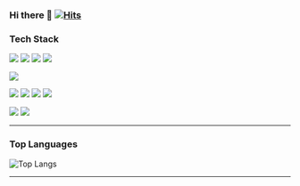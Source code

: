<!--
![header](https://capsule-render.vercel.app/api?type=wave&color=FFFFFF&height=150&section=header&text=Welcome%20to-nl-Byul%20Yoon's%20Github&fontSize=50&fontcolor=3CB371)
-->
### Hi there 👋 [![Hits](https://hits.seeyoufarm.com/api/count/incr/badge.svg?url=https%3A%2F%2Fgithub.com%2FYOON331&count_bg=%2379C83D&title_bg=%23555555&icon=&icon_color=%23E7E7E7&title=hits&edge_flat=false)](https://hits.seeyoufarm.com)


<!--
**YOON331/YOON331** is a ✨ _special_ ✨ repository because its `README.md` (this file) appears on your GitHub profile.

Here are some ideas to get you started:

- 🔭 I’m currently working on ...
- 🌱 I’m currently learning ...
- 👯 I’m looking to collaborate on ...
- 🤔 I’m looking for help with ...
- 💬 Ask me about ...
- 📫 How to reach me: ...
- 😄 Pronouns: ...
- ⚡ Fun fact: ...
-->

### Tech Stack
<img src="https://img.shields.io/badge/android-20232a.svg?style=for-the-badge&logo=android&logoColor=34A853"> <img src="https://img.shields.io/badge/Flutter-20232a.svg?style=for-the-badge&logo=Flutter&logoColor=#2569B" /> <img src="https://img.shields.io/badge/react-20232a.svg?style=for-the-badge&logo=react&logoColor=61DAFB" /> <img src="https://img.shields.io/badge/Spring Boot-20232a.svg?style=for-the-badge&logo=Spring Boot&logoColor=6DB33F" />

<img src="https://img.shields.io/badge/MySQL-20232a.svg?style=for-the-badge&logo=MySQL&logoColor=4479A1" />

<img src="https://img.shields.io/badge/JAVA-20232a.svg?style=for-the-badge" /> <img src="https://img.shields.io/badge/PYTHON-20232a.svg?style=for-the-badge&logo=Python&logoColor=#3776AB" /> <img src="https://img.shields.io/badge/Kotlin-20232a.svg?style=for-the-badge&logo=Kotlin&logoColor=#7F52FF" /> <img src="https://img.shields.io/badge/C-20232a.svg?style=for-the-badge&logo=C&logoColor=#A8B9CC" />

<img src="https://img.shields.io/badge/Visual Studio Code-20232a.svg?style=for-the-badge&logo=visualstudiocode&logoColor=007ACC" /> <img src="https://img.shields.io/badge/Eclipse IDE-20232a.svg?style=for-the-badge&logo=eclipseide&logoColor=2C2255" />

-------------------
<!--
### GitHub Stats
![Anurag's GitHub stats](https://github-readme-stats.vercel.app/api?username=yoon331&show_icons=true&theme=radical)
-->
### Top Languages
![Top Langs](https://github-readme-stats.vercel.app/api/top-langs/?username=yoon331&layout=compact)

-------------------
